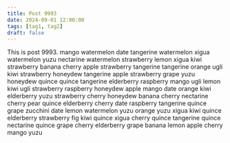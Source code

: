 ```yaml
---
title: Post 9993
date: 2024-09-01 12:00:00
tags: [tag1, tag2]
draft: false
---
```

This is post 9993.
mango
watermelon
date
tangerine
watermelon
xigua
watermelon
yuzu
nectarine
watermelon
strawberry
lemon
xigua
kiwi
strawberry
banana
cherry
apple
strawberry
tangerine
tangerine
orange
ugli
kiwi
strawberry
honeydew
tangerine
apple
strawberry
grape
yuzu
honeydew
quince
quince
tangerine
elderberry
raspberry
mango
ugli
lemon
kiwi
ugli
strawberry
raspberry
honeydew
apple
mango
date
orange
kiwi
elderberry
yuzu
strawberry
cherry
honeydew
banana
cherry
nectarine
cherry
pear
quince
elderberry
cherry
date
raspberry
tangerine
quince
grape
zucchini
date
lemon
watermelon
yuzu
orange
yuzu
xigua
kiwi
quince
elderberry
strawberry
fig
kiwi
quince
xigua
cherry
quince
tangerine
quince
nectarine
quince
grape
cherry
elderberry
grape
banana
lemon
apple
cherry
mango
yuzu
